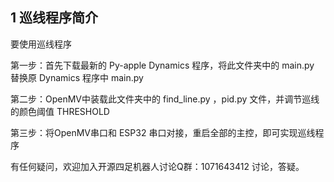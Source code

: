 ## 1 巡线程序简介

 要使用巡线程序

第一步：首先下载最新的 Py-apple Dynamics 程序，将此文件夹中的 main.py 替换原 Dynamics 程序中 main.py

第二步：OpenMV中装载此文件夹中的 find_line.py ，pid.py 文件，并调节巡线的颜色阈值 THRESHOLD

第三步：将OpenMV串口和 ESP32 串口对接，重启全部的主控，即可实现巡线程序



有任何疑问，欢迎加入开源四足机器人讨论Q群：1071643412 讨论，答疑。

